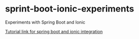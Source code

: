 # sprint-boot-ionic-experiments
Experiments with Spring Boot and Ionic


[Tutorial link for spring boot and ionic integration](https://developer.okta.com/blog/2017/05/17/develop-a-mobile-app-with-ionic-and-spring-boot)
